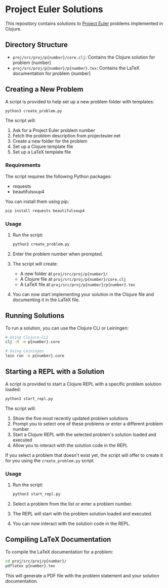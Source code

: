 # Project Euler Solutions

This repository contains solutions to [Project Euler](https://projecteuler.net/) problems implemented in Clojure.

## Directory Structure

- `proj/src/proj/p{number}/core.clj`: Contains the Clojure solution for problem {number}
- `proj/src/proj/p{number}/p{number}.tex`: Contains the LaTeX documentation for problem {number}

## Creating a New Problem

A script is provided to help set up a new problem folder with templates:

```bash
python3 create_problem.py
```

The script will:
1. Ask for a Project Euler problem number
2. Fetch the problem description from projecteuler.net
3. Create a new folder for the problem
4. Set up a Clojure template file
5. Set up a LaTeX template file

### Requirements

The script requires the following Python packages:
- requests
- beautifulsoup4

You can install them using pip:

```bash
pip install requests beautifulsoup4
```

### Usage

1. Run the script:
   ```bash
   python3 create_problem.py
   ```

2. Enter the problem number when prompted.

3. The script will create:
   - A new folder at `proj/src/proj/p{number}/`
   - A Clojure file at `proj/src/proj/p{number}/core.clj`
   - A LaTeX file at `proj/src/proj/p{number}/p{number}.tex`

4. You can now start implementing your solution in the Clojure file and documenting it in the LaTeX file.

## Running Solutions

To run a solution, you can use the Clojure CLI or Leiningen:

```bash
# Using Clojure CLI
clj -M -m p{number}.core

# Using Leiningen
lein run -m p{number}.core
```

## Starting a REPL with a Solution

A script is provided to start a Clojure REPL with a specific problem solution loaded:

```bash
python3 start_repl.py
```

The script will:
1. Show the five most recently updated problem solutions
2. Prompt you to select one of these problems or enter a different problem number
3. Start a Clojure REPL with the selected problem's solution loaded and executed
4. Allow you to interact with the solution code in the REPL

If you select a problem that doesn't exist yet, the script will offer to create it for you using the `create_problem.py` script.

### Usage

1. Run the script:
   ```bash
   python3 start_repl.py
   ```

2. Select a problem from the list or enter a problem number.

3. The REPL will start with the problem solution loaded and executed.

4. You can now interact with the solution code in the REPL.

## Compiling LaTeX Documentation

To compile the LaTeX documentation for a problem:

```bash
cd proj/src/proj/p{number}/
pdflatex p{number}.tex
```

This will generate a PDF file with the problem statement and your solution documentation.